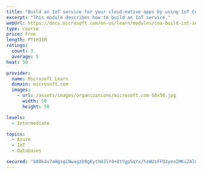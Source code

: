```yaml
---
title: "Build an IoT service for your cloud-native apps by using IoT Central"
excerpt: "This module describes how to build an IoT service."
webUrl: https://docs.microsoft.com/en-us/learn/modules/cna-build-iot-service/
type: course
price: Free
length: PT1H31M
ratings:
  count: 3
  average: 5
heat: 50

provider:
  name: Microsoft Learn
  domain: microsoft.com
  images:
    - url: /assets/images/organizations/microsoft.com-50x50.jpg
      width: 50
      height: 50

levels:
  - Intermediate

topics:
  - Azure
  - IoT
  - Databases

secured: "b8Ok4v7aHgsgCNwagzD9gKythHJlY4+8tYgp5qYx/hzWUsFFO2yeoIMKiZ4lGOfak9aqHbV8o2EtpYhYTLenMSoau7yoZ7qYp7OYWyqpxwVdrLGd3KclYfeiTanXw/h+AHfegFrkfmjhaXhEn3R55+meS0U94TMr1e647PpTbdKzPnQ+FSHGTUAooa1II7wrMI0tt0eyGsx65NXXOVPMMPFCNlwVOPZFPOsZcvWflz002Eg1Mi5lHZ/cCuKXjYnuSppAe4ESHv75c3QIrbasQbaL61yMvwEH4aHCxD2H9fqO06X9XdnnF6rdXkJ0fkyppSWOoacUtoEHVB6s9umIBjz+7fEQ++Du2ivvuZfYxPIPTlIroPbvVWUPScrz7l2VKwmI9EKQZRTvoQQiPCnZTg4cSyXBsca+LTx5dkeQKzQ=;3lCu7gAi4JYIvldG59Vr2A=="
---
```


